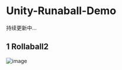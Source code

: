 # Unity-Runaball-Demo
持续更新中...

## 1 Rollaball2
![image](https://github.com/AstroWYH/Unity-UE5-Demo/assets/94472801/432bee41-e0be-4b8a-bfdb-35695b55f435)

